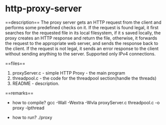 # http-proxy-server
==description==
The proxy server gets an HTTP request from the client and performs some predefined checks on it. If the request is found legal,
it first searches for the requested file in its local filesystem, if it s saved locally, the proxy creates an HTTP response and return the file,
otherwise, it forwards the request to the appropriate web server, and sends the response back to the client.
If the request is not legal, it sends an error response to the client without sending anything to the server.
Supported only IPv4 connections.

==files==
1. proxyServer.c - simple HTTP Proxy - the main program
2. threadpool.c - the code for the threadpool section(handle the threads)
3. README - description.

==remarks==
- how to compile?
gcc -Wall -Wextra -Wvla proxyServer.c threadpool.c -o proxy -lpthread

- how to run?
./proxy <port> <pool-size> <max-number-of-request> <filter>
